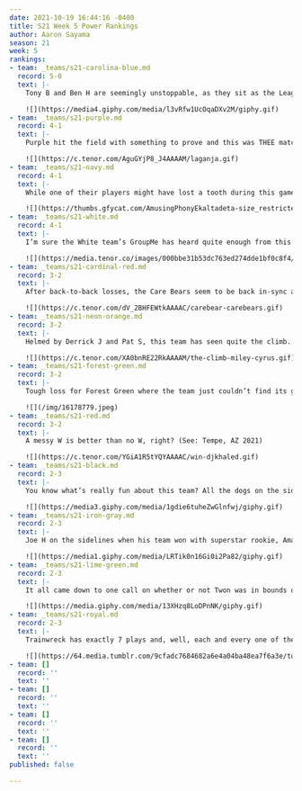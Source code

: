 ```yaml
---
date: 2021-10-19 16:44:16 -0400
title: S21 Week 5 Power Rankings
author: Aaron Sayama
season: 21
week: 5
rankings:
- team: _teams/s21-carolina-blue.md
  record: 5-0
  text: |-
    Tony B and Ben H are seemingly unstoppable, as they sit as the League’s only undefeated team. They easily and deftly handled the Silver team this week in a 42-6 blowout. With just Forest Green and Royal Blue ahead of them, it’s pretty likely they’ll be rolling into playoffs with an 8-0 record, but, as we all know, playoffs hit different, and Ben H has never made it out of the semi-finals. Will this be the year?

    ![](https://media4.giphy.com/media/l3vRfw1UcOqaDXv2M/giphy.gif)
- team: _teams/s21-purple.md
  record: 4-1
  text: |-
    Purple hit the field with something to prove and this was THEE match-up. Purple death-dropped and split all over that field to put a stop to White’s winning record. And, yes, they did score from there.

    ![](https://c.tenor.com/AguGYjP8_J4AAAAM/laganja.gif)
- team: _teams/s21-navy.md
  record: 4-1
  text: |-
    While one of their players might have lost a tooth during this game, Levert and Keith made sure to fill the gaps here to a narrow win over Lime. Levert could be heard on Sunday at Dirty Goose talking about how the A Division is “so much harder.” Maybe so, but we’re looking forward to seeing who stands out in a couple of weeks.

    ![](https://thumbs.gfycat.com/AmusingPhonyEkaltadeta-size_restricted.gif)
- team: _teams/s21-white.md
  record: 4-1
  text: |-
    I’m sure the White team’s GroupMe has heard quite enough from this team’s captain, but maybe they should not have had a mixer the night before a big game?

    ![](https://media.tenor.co/images/000bbe31b53dc763ed274dde1bf0c8f4/tenor.gif)
- team: _teams/s21-cardinal-red.md
  record: 3-2
  text: |-
    After back-to-back losses, the Care Bears seem to be back in-sync and taking down teams with their relentless positivity and some clever playmaking. If only they could tighten up that defense.

    ![](https://c.tenor.com/dV_2BHFEWtkAAAAC/carebear-carebears.gif)
- team: _teams/s21-neon-orange.md
  record: 3-2
  text: |-
    Helmed by Derrick J and Pat S, this team has seen quite the climb. Pat played safe and smart, and with the help of a lackluster defense from Forest, Orange was able to clinch a win. Will they be able to maintain consistency from here on out to climb even higher?

    ![](https://c.tenor.com/XA0bnRE22RkAAAAM/the-climb-miley-cyrus.gif)
- team: _teams/s21-forest-green.md
  record: 3-2
  text: |-
    Tough loss for Forest Green where the team just couldn’t find its groove. Live look at JC at Dirty Goose after this game.

    ![](/img/16178779.jpeg)
- team: _teams/s21-red.md
  record: 3-2
  text: |-
    A messy W is better than no W, right? (See: Tempe, AZ 2021)

    ![](https://c.tenor.com/YGiA1R5tYQYAAAAC/win-djkhaled.gif)
- team: _teams/s21-black.md
  record: 2-3
  text: |-
    You know what’s really fun about this team? All the dogs on the sidelines.

    ![](https://media3.giphy.com/media/1gdie6tuheZwGlnfwj/giphy.gif)
- team: _teams/s21-iron-gray.md
  record: 2-3
  text: |-
    Joe H on the sidelines when his team won with superstar rookie, Amanda, back.

    ![](https://media1.giphy.com/media/LRTik0n16Gi0i2Pa82/giphy.gif)
- team: _teams/s21-lime-green.md
  record: 2-3
  text: |-
    It all came down to one call on whether or not Twon was in bounds on a 2pt conversion. I think we’ve all seen this movie before.

    ![](https://media.giphy.com/media/13XHzq8LoDPnNK/giphy.gif)
- team: _teams/s21-royal.md
  record: 2-3
  text: |-
    Trainwreck has exactly 7 plays and, well, each and every one of them worked on this Kelly Green defense.

    ![](https://64.media.tumblr.com/9cfadc7684682a6e4a04ba48ea7f6a3e/tumblr_inline_oxzjxeDSdS1qksi3x_500.gif)
- team: []
  record: ''
  text: ''
- team: []
  record: ''
  text: ''
- team: []
  record: ''
  text: ''
- team: []
  record: ''
  text: ''
published: false

---
```


